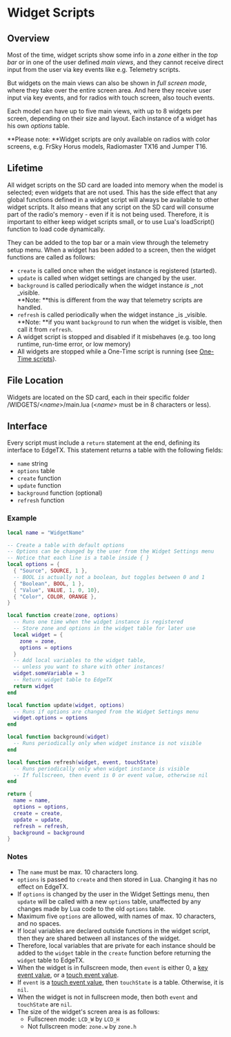 # Widget Scripts

## Overview

Most of the time, widget scripts show some info in a _zone_ either in the _top bar_ or in one of the user defined _main views_, and they cannot receive direct input from the user via key events like e.g. Telemetry scripts.

But widgets on the main views can also be shown in _full screen mode_, where they take over the entire screen area. And here they receive user input via key events, and for radios with touch screen, also touch events.

Each model can have up to five main views, with up to 8 widgets per screen, depending on their size and layout. Each instance of a widget has his own _options_ table.

**Please note: **Widget scripts are only available on radios with color screens, e.g. FrSky Horus models, Radiomaster TX16 and Jumper T16.

## Lifetime

All widget scripts on the SD card are loaded into memory when the model is selected; even widgets that are not used. This has the side effect that any global functions defined in a widget script will always be available to other widget scripts. It also means that any script on the SD card will consume part of the radio's memory - even if it is not being used. Therefore, it is important to either keep widget scripts small, or to use Lua's loadScript() function to load code dynamically.

They can be added to the top bar or a main view  through the telemetry setup menu. When  a widget has been added to a screen, then the widget functions are called as follows:

* `create` is called once when the widget instance is registered (started).
* `update` is called when widget settings are changed by the user.
* `background` is called periodically when the widget instance _is_ _not _visible. \
  **Note: **this is different from the way that telemetry scripts are handled.
* `refresh` is called periodically when the widget instance _is _visible.\
  **Note: **if you want `background` to run when the widget is visible, then call it from `refresh`.
* A widget script is stopped and disabled if it misbehaves (e.g. too long runtime, run-time error, or low memory)
* All widgets are stopped while a One-Time script is running (see [One-Time scripts](one-time\_scripts.md)).

## File Location

Widgets are located on the SD card, each in their specific folder /WIDGETS/<_name_>/main.lua (<_name_> must be in 8 characters or less).

## Interface

Every script must include a `return` statement at the end, defining its interface to EdgeTX. This statement returns a table with the following fields:

* `name` string
* `options` table
* `create` function
* `update` function
* `background` function (optional)
* `refresh` function

### Example

```lua
local name = "WidgetName"

-- Create a table with default options
-- Options can be changed by the user from the Widget Settings menu
-- Notice that each line is a table inside { }
local options = {
  { "Source", SOURCE, 1 },
  -- BOOL is actually not a boolean, but toggles between 0 and 1
  { "Boolean", BOOL, 1 },
  { "Value", VALUE, 1, 0, 10},
  { "Color", COLOR, ORANGE },
}

local function create(zone, options)
  -- Runs one time when the widget instance is registered
  -- Store zone and options in the widget table for later use
  local widget = {
    zone = zone,
    options = options
  }
  -- Add local variables to the widget table,
  -- unless you want to share with other instances!
  widget.someVariable = 3
  -- Return widget table to EdgeTX
  return widget
end

local function update(widget, options)
  -- Runs if options are changed from the Widget Settings menu
  widget.options = options
end

local function background(widget)
  -- Runs periodically only when widget instance is not visible
end

local function refresh(widget, event, touchState)
  -- Runs periodically only when widget instance is visible
  -- If fullscreen, then event is 0 or event value, otherwise nil
end

return {
  name = name,
  options = options,
  create = create,
  update = update,
  refresh = refresh,
  background = background
}
```

### Notes

* The `name` must be max. 10 characters long.
* `options` is passed to `create` and then stored in Lua. Changing it has no effect on EdgeTX.
* If `options` is changed by the user in the Widget Settings menu, then `update` will be called with a new `options` table, unaffected by any changes made by Lua code to the old `options` table.
* Maximum five `options` are allowed, with names of max. 10 characters, and no spaces.
* If local variables are declared outside functions in the widget script, then they are shared between all instances of the widget.
* Therefore, local variables that are private for each instance should be added to the `widget` table in the `create` function before returning the `widget` table to EdgeTX.
* When the widget is in fullscreen mode, then `event` is either 0, a [key event value](../part\_iii\_-\_opentx\_lua\_api\_reference/constants/key\_events.md), or a [touch event value](../part\_iii\_-\_opentx\_lua\_api\_reference/constants/touch-event-constants.md).
* If `event` is a [touch event value](../part\_iii\_-\_opentx\_lua\_api\_reference/constants/touch-event-constants.md), then `touchState` is a table. Otherwise, it is `nil`.
* When the widget is not in fullscreen mode, then both `event` and `touchState` are `nil`.
* The size of the widget's screen area is as follows:
  * Fullscreen mode: `LCD_W` by `LCD_H`
  * Not fullscreen mode: `zone.w` by `zone.h`&#x20;

